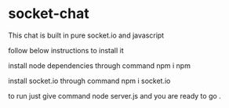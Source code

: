 # socket-chat

This chat is built in pure socket.io and javascript

follow below instructions to install it

install node dependencies through command npm i npm

install socket.io through command npm i socket.io

to run just give command node server.js and you are ready to go .
